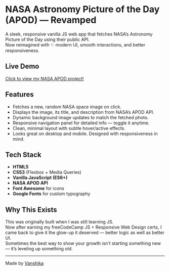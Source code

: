 # NASA Astronomy Picture of the Day (APOD) — Revamped

A sleek, responsive vanilla JS web app that fetches NASA’s Astronomy Picture of the Day using their public API.  
Now reimagined with ✨ modern UI, smooth interactions, and better responsiveness.  

## Live Demo

[Click to view my NASA APOD project!](https://vanshikacy.github.io/nasa-APOD-revamped/)

## Features

- Fetches a new, random NASA space image on click.
- Displays the image, its title, and description from NASA’s APOD API.
- Dynamic background image updates to match the fetched photo.
- Responsive navigation panel for detailed info — toggle it anytime.
- Clean, minimal layout with subtle hover/active effects.
- Looks great on desktop and mobile. Designed with responsiveness in mind.

## Tech Stack

- **HTML5**
- **CSS3** (Flexbox + Media Queries)
- **Vanilla JavaScript (ES6+)**
- **NASA APOD API**
- **Font Awesome** for icons
- **Google Fonts** for custom typography

## Why This Exists

This was originally built when I was still learning JS.  
Now after earning my freeCodeCamp JS + Responsive Web Design certs, I came back to give it the glow-up it deserved — better logic as well as better UI.  
Sometimes the best way to show your growth isn’t starting something new — it’s leveling up something old.

---

Made by [Vanshika](https://github.com/vanshikacy)  
